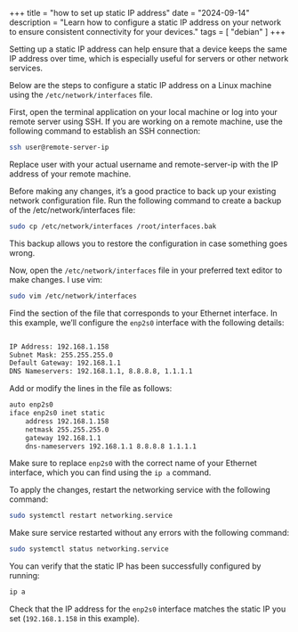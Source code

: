 +++
title = "how to set up static IP address"
date = "2024-09-14"
description = "Learn how to configure a static IP address on your network to ensure consistent connectivity for your devices."
tags = [
    "debian"
]
+++


Setting up a static IP address can help ensure that a device keeps the same IP address over time, which is especially useful for servers or other network services. 

Below are the steps to configure a static IP address on a Linux machine using the `/etc/network/interfaces` file.

First, open the terminal application on your local machine or log into your remote server using SSH. If you are working on a remote machine, use the following command to establish an SSH connection:

```bash
ssh user@remote-server-ip
```

Replace user with your actual username and remote-server-ip with the IP address of your remote machine.

Before making any changes, it’s a good practice to back up your existing network configuration file. Run the following command to create a backup of the /etc/network/interfaces file:

```bash
sudo cp /etc/network/interfaces /root/interfaces.bak
```

This backup allows you to restore the configuration in case something goes wrong.

Now, open the `/etc/network/interfaces` file in your preferred text editor to make changes. I use vim:

```bash
sudo vim /etc/network/interfaces
```

Find the section of the file that corresponds to your Ethernet interface. In this example, we’ll configure the `enp2s0` interface with the following details:

```bash

IP Address: 192.168.1.158
Subnet Mask: 255.255.255.0
Default Gateway: 192.168.1.1
DNS Nameservers: 192.168.1.1, 8.8.8.8, 1.1.1.1
```

Add or modify the lines in the file as follows:

```bash
auto enp2s0
iface enp2s0 inet static
    address 192.168.1.158
    netmask 255.255.255.0
    gateway 192.168.1.1
    dns-nameservers 192.168.1.1 8.8.8.8 1.1.1.1
```

Make sure to replace `enp2s0` with the correct name of your Ethernet interface, which you can find using the `ip a` command.

To apply the changes, restart the networking service with the following command:

```bash
sudo systemctl restart networking.service
```

Make sure service restarted without any errors with the following command:

```bash
sudo systemctl status networking.service
```

You can verify that the static IP has been successfully configured by running:

```bash
ip a
```

Check that the IP address for the `enp2s0` interface matches the static IP you set (`192.168.1.158` in this example).